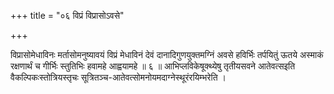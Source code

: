 +++
title = "०६ विप्रं विप्रासोऽवसे"

+++

विप्रासोमेधाविनः मर्तासोमनुष्यावयं विप्रं मेधाविनं देवं दानादिगुणयुक्तमग्निं अवसे हविर्भिः तर्पयितुं ऊतये अस्माकं रक्षणार्थं च गीर्भिः स्तुतिभिः हवामहे आह्वयामहे ॥ ६ ॥ आभिप्लविकेषूक्थ्येषु तृतीयसवने आतेवत्सइति वैकल्पिकःस्तोत्रियस्तृचः सूत्रितञ्च-आतेवत्सोमनोयमदाग्नेस्थूरंरयिम्भरेति ।